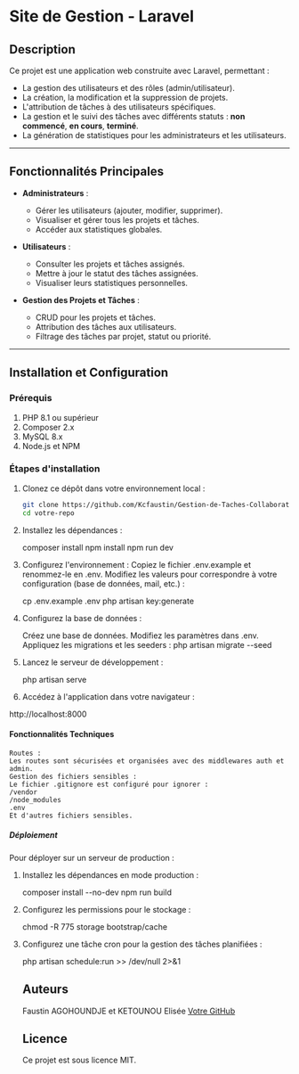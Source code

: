 # Site de Gestion - Laravel

## Description
Ce projet est une application web construite avec Laravel, permettant :  
- La gestion des utilisateurs et des rôles (admin/utilisateur).  
- La création, la modification et la suppression de projets.  
- L'attribution de tâches à des utilisateurs spécifiques.  
- La gestion et le suivi des tâches avec différents statuts : **non commencé**, **en cours**, **terminé**.  
- La génération de statistiques pour les administrateurs et les utilisateurs.  

---

## Fonctionnalités Principales
- **Administrateurs** :  
  - Gérer les utilisateurs (ajouter, modifier, supprimer).  
  - Visualiser et gérer tous les projets et tâches.  
  - Accéder aux statistiques globales.  

- **Utilisateurs** :  
  - Consulter les projets et tâches assignés.  
  - Mettre à jour le statut des tâches assignées.  
  - Visualiser leurs statistiques personnelles.  

- **Gestion des Projets et Tâches** :  
  - CRUD pour les projets et tâches.  
  - Attribution des tâches aux utilisateurs.  
  - Filtrage des tâches par projet, statut ou priorité.  

---

## Installation et Configuration

### Prérequis
1. PHP 8.1 ou supérieur  
2. Composer 2.x  
3. MySQL 8.x  
4. Node.js et NPM  

### Étapes d'installation
1. Clonez ce dépôt dans votre environnement local :  
   ```bash
   git clone https://github.com/Kcfaustin/Gestion-de-Taches-Collaboratives.git
   cd votre-repo

2. Installez les dépendances :

    composer install
    npm install
    npm run dev

3. Configurez l'environnement :
    Copiez le fichier .env.example et renommez-le en .env.
    Modifiez les valeurs pour correspondre à votre configuration (base de données, mail, etc.) :

    cp .env.example .env
    php artisan key:generate

4. Configurez la base de données :

    Créez une base de données.
    Modifiez les paramètres dans .env.
    Appliquez les migrations et les seeders :
    php artisan migrate --seed

5. Lancez le serveur de développement :

    php artisan serve

6. Accédez à l'application dans votre navigateur :

http://localhost:8000

#### Fonctionnalités Techniques
    Routes :
    Les routes sont sécurisées et organisées avec des middlewares auth et admin.
    Gestion des fichiers sensibles :
    Le fichier .gitignore est configuré pour ignorer :
    /vendor
    /node_modules
    .env
    Et d'autres fichiers sensibles.

##### Déploiement

Pour déployer sur un serveur de production :

1. Installez les dépendances en mode production :

    composer install --no-dev
    npm run build

2. Configurez les permissions pour le stockage :

    chmod -R 775 storage bootstrap/cache

3. Configurez une tâche cron pour la gestion des tâches planifiées :

    php artisan schedule:run >> /dev/null 2>&1

   ## Auteurs

    Faustin AGOHOUNDJE et KETOUNOU Elisée
    [Votre GitHub](https://github.com/Kcfaustin)
    
   ## Licence
    Ce projet est sous licence MIT.
